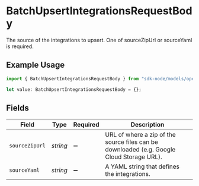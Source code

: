 # BatchUpsertIntegrationsRequestBody

The source of the integrations to upsert. One of sourceZipUrl or sourceYaml is required.

## Example Usage

```typescript
import { BatchUpsertIntegrationsRequestBody } from "sdk-node/models/operations";

let value: BatchUpsertIntegrationsRequestBody = {};
```

## Fields

| Field                                                                                     | Type                                                                                      | Required                                                                                  | Description                                                                               |
| ----------------------------------------------------------------------------------------- | ----------------------------------------------------------------------------------------- | ----------------------------------------------------------------------------------------- | ----------------------------------------------------------------------------------------- |
| `sourceZipUrl`                                                                            | *string*                                                                                  | :heavy_minus_sign:                                                                        | URL of where a zip of the source files can be downloaded (e.g. Google Cloud Storage URL). |
| `sourceYaml`                                                                              | *string*                                                                                  | :heavy_minus_sign:                                                                        | A YAML string that defines the integrations.                                              |